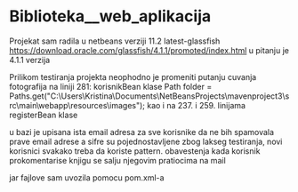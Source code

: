 # Biblioteka__web_aplikacija
 
 Projekat sam radila u netbeans verziji 11.2
latest-glassfish https://download.oracle.com/glassfish/4.1.1/promoted/index.html
u pitanju je 4.1.1 verzija

Prilikom testiranja projekta neophodno je promeniti putanju cuvanja fotografija na liniji 281: korisnikBean klase
  Path folder = Paths.get("C:\\Users\\Kristina\\Documents\\NetBeansProjects\\mavenproject3\\src\\main\\webapp\\resources\\images");
		kao i na 237. i 259. linijama registerBean klase

u bazi je upisana ista email adresa za sve korisnike da ne bih spamovala prave email adrese a sifre su pojednostavljene 
zbog lakseg testiranja, novi korisnici svakako treba da koriste pattern. obavestenja kada korisnik prokomentarise 
knjigu se salju njegovim pratiocima na mail

jar fajlove sam uvozila pomocu pom.xml-a
